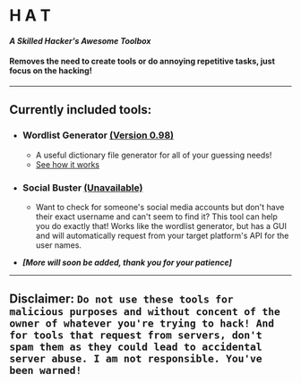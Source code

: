 # H A T
#### *A Skilled **Hacker's Awesome Toolbox***
#### Removes the need to create tools or do annoying repetitive tasks, just focus on the hacking!
________
## **Currently included tools:**


* ### Wordlist Generator [(Version 0.98)](https://github.com/Funtime-UwU/HAT/releases/tag/Stable-Unready)
  * A useful dictionary file generator for all of your guessing needs!
  * [See how it works](/DictionaryGen/Algorithm.md)


* ### Social Buster [(Unavailable)](https://github.com/Funtime-UwU/HAT)
  * Want to check for someone's social media accounts but don't have their exact username and can't seem to find it? This tool can help you do exactly that! Works like the wordlist generator, but has a GUI and will automatically request from your target platform's API for the user names.
  
  
* ***[More will soon be added, thank you for your patience]***


____

## **Disclaimer:** `Do not use these tools for malicious purposes and without concent of the owner of whatever you're trying to hack! And for tools that request from servers, don't spam them as they could lead to accidental server abuse. I am not responsible. You've been warned!`
